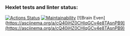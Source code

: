 ### Hexlet tests and linter status:
[![Actions Status](https://github.com/HaimOzer/frontend-project-44/actions/workflows/hexlet-check.yml/badge.svg)](https://github.com/HaimOzer/frontend-project-44/actions)
[![Maintainability](https://api.codeclimate.com/v1/badges/d8826f029a7aba439b5a/maintainability)](https://codeclimate.com/github/HaimOzer/frontend-project-44/maintainability)
[![Brain Even](https://asciinema.org/a/cQ40iHZ0CHIqGCv4e8TAsnPB9](https://asciinema.org/a/cQ40iHZ0CHIqGCv4e8TAsnPB9)
